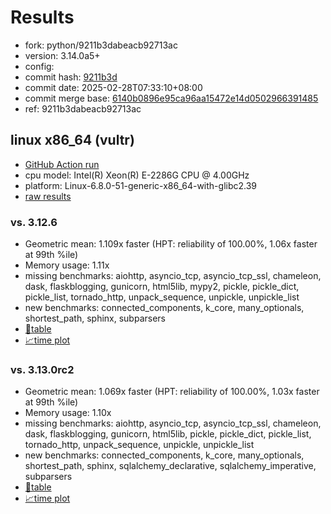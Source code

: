 # Results

- fork: python/9211b3dabeacb92713ac
- version: 3.14.0a5+
- config: 
- commit hash: [9211b3d](https://github.com/python/cpython/commit/9211b3d)
- commit date: 2025-02-28T07:33:10+08:00
- commit merge base: [6140b0896e95ca96aa15472e14d0502966391485](https://github.com/python/cpython/commit/6140b0896e95ca96aa15472e14d0502966391485)
- ref: 9211b3dabeacb92713ac

## linux x86_64 (vultr)

- [GitHub Action run](https://github.com/facebookexperimental/free-threading-benchmarking/actions/runs/13578567493)
- cpu model: Intel(R) Xeon(R) E-2286G CPU @ 4.00GHz
- platform: Linux-6.8.0-51-generic-x86_64-with-glibc2.39
- [raw results](bm-20250228-vultr-x86_64-python-9211b3dabeacb92713ac-3.14.0a5%2B-9211b3d.json)

### vs. 3.12.6

- Geometric mean: 1.109x faster (HPT: reliability of 100.00%, 1.06x faster at 99th %ile)
- Memory usage: 1.11x
- missing benchmarks: aiohttp, asyncio_tcp, asyncio_tcp_ssl, chameleon, dask, flaskblogging, gunicorn, html5lib, mypy2, pickle, pickle_dict, pickle_list, tornado_http, unpack_sequence, unpickle, unpickle_list
- new benchmarks: connected_components, k_core, many_optionals, shortest_path, sphinx, subparsers
- [📄table](bm-20250228-vultr-x86_64-python-9211b3dabeacb92713ac-3.14.0a5%2B-9211b3d-vs-3.12.6.md)
- [📈time plot](bm-20250228-vultr-x86_64-python-9211b3dabeacb92713ac-3.14.0a5%2B-9211b3d-vs-3.12.6.svg)

### vs. 3.13.0rc2

- Geometric mean: 1.069x faster (HPT: reliability of 100.00%, 1.03x faster at 99th %ile)
- Memory usage: 1.10x
- missing benchmarks: aiohttp, asyncio_tcp, asyncio_tcp_ssl, chameleon, dask, flaskblogging, gunicorn, html5lib, pickle, pickle_dict, pickle_list, tornado_http, unpack_sequence, unpickle, unpickle_list
- new benchmarks: connected_components, k_core, many_optionals, shortest_path, sphinx, sqlalchemy_declarative, sqlalchemy_imperative, subparsers
- [📄table](bm-20250228-vultr-x86_64-python-9211b3dabeacb92713ac-3.14.0a5%2B-9211b3d-vs-3.13.0rc2.md)
- [📈time plot](bm-20250228-vultr-x86_64-python-9211b3dabeacb92713ac-3.14.0a5%2B-9211b3d-vs-3.13.0rc2.svg)

